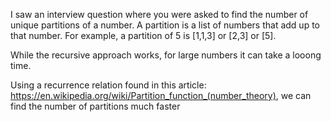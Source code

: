 I saw an interview question where you were asked to find the number of unique partitions of a number. A partition is a list of numbers that add up to that number. For example, a partition of 5 is [1,1,3] or [2,3] or [5].

While the recursive approach works, for large numbers it can take a looong time.

Using a recurrence relation found in this article: https://en.wikipedia.org/wiki/Partition_function_(number_theory), we can find the number of partitions much faster
